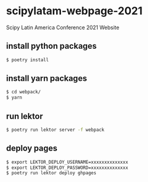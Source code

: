 # scipylatam-webpage-2021
Scipy Latin America Conference 2021 Website


## install python packages

```bash
$ poetry install
```

## install yarn packages

```bash
$ cd webpack/
$ yarn
```

## run lektor

```bash
$ poetry run lektor server -f webpack
```

## deploy pages

```bash
$ export LEKTOR_DEPLOY_USERNAME=xxxxxxxxxxxxxx
$ export LEKTOR_DEPLOY_PASSWORD=xxxxxxxxxxxxxx
$ poetry run lektor deploy ghpages
```
